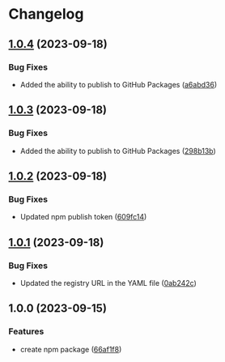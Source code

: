 # Changelog

## [1.0.4](https://github.com/lynntuuu/sayhi-npm/compare/v1.0.3...v1.0.4) (2023-09-18)


### Bug Fixes

* Added the ability to publish to GitHub Packages ([a6abd36](https://github.com/lynntuuu/sayhi-npm/commit/a6abd36884bee1e6e2b464eb0572e3e4a00d0925))

## [1.0.3](https://github.com/lynntuuu/sayhi-npm/compare/v1.0.2...v1.0.3) (2023-09-18)


### Bug Fixes

* Added the ability to publish to GitHub Packages ([298b13b](https://github.com/lynntuuu/sayhi-npm/commit/298b13bc9385172c7063f2386b930881e7c223b4))

## [1.0.2](https://github.com/lynntuuu/sayhi-npm/compare/v1.0.1...v1.0.2) (2023-09-18)


### Bug Fixes

* Updated npm publish token ([609fc14](https://github.com/lynntuuu/sayhi-npm/commit/609fc149ee0c97eaccc27e7554d9a4adbcae02bf))

## [1.0.1](https://github.com/lynntuuu/sayhi-npm/compare/v1.0.0...v1.0.1) (2023-09-18)


### Bug Fixes

* Updated the registry URL in the YAML file ([0ab242c](https://github.com/lynntuuu/sayhi-npm/commit/0ab242c1668589547aa7c1ce9b2b61db21521049))

## 1.0.0 (2023-09-15)


### Features

* create npm package ([66af1f8](https://github.com/lynntuuu/sayhi-npm/commit/66af1f8461ac4b90d77974a794ee8b0c15734f61))
